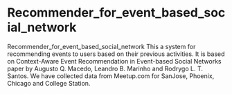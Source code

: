 # Recommender_for_event_based_social_network
Recommender_for_event_based_social_network
This a system for recommending events to users based on their previous activities. It is based on Context-Aware Event Recommendation in
Event-based Social Networks paper by Augusto Q. Macedo, Leandro B. Marinho and Rodrygo L. T. Santos. We have collected data from Meetup.com for SanJose, Phoenix, Chicago and College Station. 
